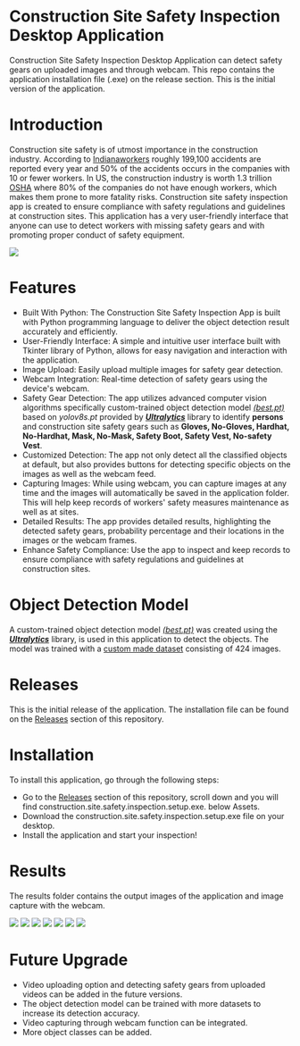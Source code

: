 # Construction Site Safety Inspection Desktop Application
Construction Site Safety Inspection Desktop Application can detect safety gears on uploaded images and through webcam. This repo contains the application installation file (.exe) on the release section. This is the initial version of the application.

# Introduction
Construction site safety is of utmost importance in the construction industry. According to [Indianaworkers](https://indianaworkers.com/blog/construction-accident-statistics-with-infographic-golitko-daly/) roughly 199,100 accidents are reported every year and 50% of the accidents occurs in the companies with 10 or fewer workers. In US, the construction industry is worth 1.3 trillion [OSHA](https://www.census.gov/construction/c30/pdf/release.pdf) where 80% of the companies do not have enough workers, which makes them prone to more fatality risks. Construction site safety inspection app is created to ensure compliance with safety regulations and guidelines at construction sites. This application has a very user-friendly interface that anyone can use to detect workers with missing safety gears and with promoting proper conduct of safety equipment. 

![](results/Construction-Injury-Infographic-GolitkoDaly-2020-1.png)

# Features

- Built With Python: The Construction Site Safety Inspection App is built with Python programming language to deliver the object detection result accurately and efficiently.
- User-Friendly Interface: A simple and intuitive user interface built with Tkinter library of Python, allows for easy navigation and interaction with the application.
- Image Upload: Easily upload multiple images for safety gear detection.
- Webcam Integration: Real-time detection of safety gears using the device's webcam.
- Safety Gear Detection: The app utilizes advanced computer vision algorithms specifically custom-trained object detection model _[(best.pt)](https://github.com/ftnabil97/Construction-Site-Safety-Gears-Detection)_ based on _yolov8s.pt_ provided by [**_Ultralytics_**](https://github.com/ultralytics/ultralytics) library to identify **persons** and construction site safety gears such as **Gloves, No-Gloves, Hardhat, No-Hardhat, Mask, No-Mask, Safety Boot, Safety Vest, No-safety Vest**.
- Customized Detection: The app not only detect all the classified objects at default, but also provides buttons for detecting specific objects on the images as well as the webcam feed.
- Capturing Images: While using webcam, you can capture images at any time and the images will automatically be saved in the application folder. This will help keep records of workers' safety measures maintenance as well as at sites. 
- Detailed Results: The app provides detailed results, highlighting the detected safety gears, probability percentage and their locations in the images or the webcam frames.
- Enhance Safety Compliance: Use the app to inspect and keep records to ensure compliance with safety regulations and guidelines at construction sites.
  
# Object Detection Model
A custom-trained object detection model _[(best.pt)](https://github.com/ftnabil97/Construction-Site-Safety-Gears-Detection)_ was created using the [**_Ultralytics_**](https://github.com/ultralytics/ultralytics) library, is used in this application to detect the objects. The model was trained with a [custom made dataset](https://universe.roboflow.com/construction-ppe-dataset/construction-safety-gears-vcbdq) consisting of 424 images.

# Releases
This is the initial release of the application. The installation file can be found on the [Releases](https://github.com/ftnabil97/Construction-Site-Safety-Inspection-App/releases) section of this repository.

# Installation
To install this application, go through the following steps:
- Go to the [Releases](https://github.com/ftnabil97/Construction-Site-Safety-Inspection-App/releases) section of this repository, scroll down and you will find construction.site.safety.inspection.setup.exe. below Assets.  
- Download the construction.site.safety.inspection.setup.exe file on your desktop.
- Install the application and start your inspection!

# Results
The results folder contains the output images of the application and image capture with the webcam.

![](results/cap1.jpg)
![](results/ss1.jpg)
![](results/ss2.png)
![](results/ss3.png)
![](results/ss4.png)
![](results/ss.png) ![](results/ss5.png)

# Future Upgrade
- Video uploading option and detecting safety gears from uploaded videos can be added in the future versions.
- The object detection model can be trained with more datasets to increase its detection accuracy.
- Video capturing through webcam function can be integrated.
- More object classes can be added.
